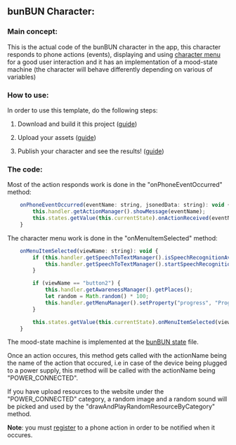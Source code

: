 ## bunBUN Character:

### Main concept:
This is the actual code of the bunBUN character in the app, this character responds to phone actions (events), displaying and using [character menu](https://github.com/ImAliveApp/ImAliveGuide/wiki/The-Character-Menu) for a good user interaction and it has an implementation of a mood-state machine (the character will behave differently depending on various of variables)

### How to use:
In order to use this template, do the following steps:

1. Download and build it this project ([guide](https://github.com/hay12396/ImAliveGuide/wiki/How-to:-Build-and-upload-a-character-code))

2. Upload your assets ([guide](https://youtu.be/UJ3AGZs-1-Y))

3. Publish your character and see the results! ([guide](https://github.com/hay12396/ImAliveGuide/wiki/How-to:-Publish-your-character))

### The code:
Most of the action responds work is done in the "onPhoneEventOccurred" method:
```javascript
    onPhoneEventOccurred(eventName: string, jsonedData: string): void {
        this.handler.getActionManager().showMessage(eventName);
        this.states.getValue(this.currentState).onActionReceived(eventName);
    }
```
The character menu work is done in the "onMenuItemSelected" method:
```javascript
    onMenuItemSelected(viewName: string): void {
        if (this.handler.getSpeechToTextManager().isSpeechRecognitionAvailable() && viewName == "button") {
            this.handler.getSpeechToTextManager().startSpeechRecognition();
        }

        if (viewName == "button2") {
            this.handler.getAwarenessManager().getPlaces();
            let random = Math.random() * 100;
            this.handler.getMenuManager().setProperty("progress", "Progress", random.toString());
        }

        this.states.getValue(this.currentState).onMenuItemSelected(viewName);
    }
```
The mood-state machine is implemented at the [bunBUN state](https://github.com/ImAliveApp/bunBUNCharacter/blob/master/bunBUNCharacter/bunBUN/bunBUNState/bunBUNState.ts) file.

Once an action occures, this method gets called with the actionName being the name of the action that occured, i.e in case
of the device being plugged to a power supply, this method will be called with the actionName being "POWER_CONNECTED".

If you have upload resources to the website under the "POWER_CONNECTED" category, a random image and a random sound will be picked and used
by the "drawAndPlayRandomResourceByCategory" method.

**Note**: you must [register](https://youtu.be/HGkpn2y04B8) to a phone action in order to be notified when it occures.
